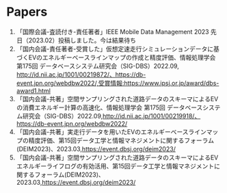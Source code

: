 # Papers

1. 「国際会議-査読付き-責任著者」IEEE Mobile Data Management 2023 先日（2023.02）投稿しました。今は結果待ち
2. 「国内会議-責任著者-受賞した」仮想定速走行シミュレーションデータに基づくEVのエネルギーベースラインマップの作成と精度評価、情報処理学会 第175回 データベースシステム研究会（SIG-DBS）2022.09, http://id.nii.ac.jp/1001/00219872/、https://db-event.jpn.org/webdbw2022/,受賞情報:https://www.ipsj.or.jp/award/dbs-award1.html
3. 「国内会議-共著」空間サンプリングされた道路データのスキーマによるEVの消費エネルギー計算の高速化、情報処理学会 第175回 データベースシステム研究会（SIG-DBS）2022.09,http://id.nii.ac.jp/1001/00219918/、https://db-event.jpn.org/webdbw2022/
4. 「国内会議-共著」実走行データを用いたEVのエネルギーベースラインマップの精度評価、第15回データ工学と情報マネジメントに関するフォーラム(DEIM2023)、2023.03,https://event.dbsj.org/deim2023/
5. 「国内会議-共著」空間サンプリングされた道路データのスキーマによるEVエネルギーライフログの有効活用、第15回データ工学と情報マネジメントに関するフォーラム(DEIM2023)、2023.03,https://event.dbsj.org/deim2023/
